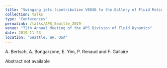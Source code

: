 ```yaml
---
title: "Swinging jets (contribution V0036 to the Gallery of Fluid Motion contest)"
collection: talks
type: "Conferences"
permalink: /talks/APS_Seattle_2019
venue: "72th Annual Meeting of the APS Division of Fluid Dynamics"
date: 2019-11-23
location: "Seattle, WA, USA"
---
```


A. Bertsch, A. Bongarzone, E. Yim, P. Renaud and F. Gallaire

Abstract not available 

